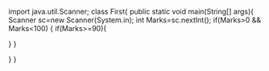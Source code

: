 import java.util.Scanner;
class First{
public static void main(String[] args){
Scanner sc=new Scanner(System.in);
int Marks=sc.nextInt();
if(Marks>0 && Marks<100)
{
if(Marks>=90){

}
}


}
}
